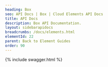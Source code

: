 ```yaml
---
heading: Box
seo: API Docs | Box | Cloud Elements API Docs
title: API Docs
description: Box API Documentation.
layout: sidebarapidocs
breadcrumbs: /docs/elements.html
elementId: 22
parent: Back to Element Guides
order: 90
---
```


{% include swagger.html %}
